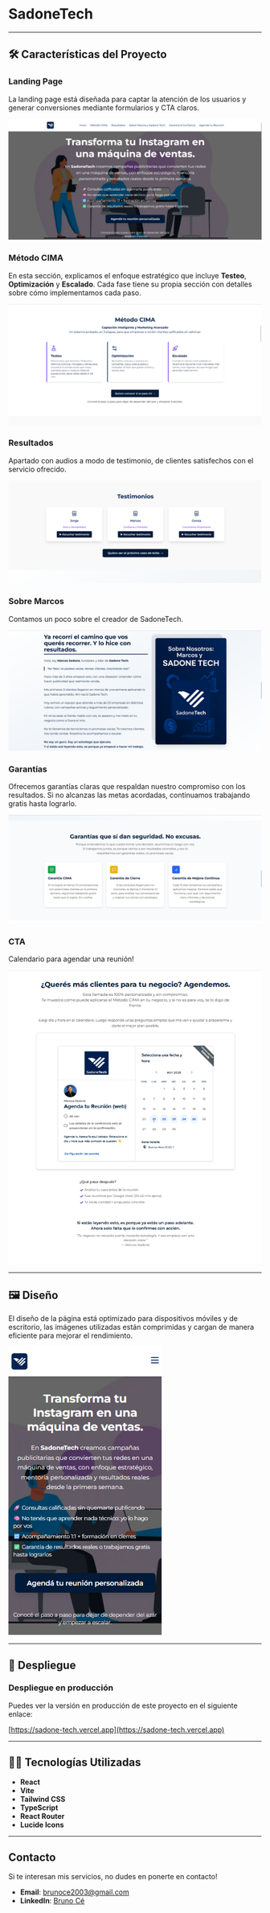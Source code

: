 # SadoneTech 

---

## 🛠️ Características del Proyecto

### **Landing Page**
La landing page está diseñada para captar la atención de los usuarios y generar conversiones mediante formularios y CTA claros.

![Landing Page](assets/inicio.png)

### **Método CIMA**
En esta sección, explicamos el enfoque estratégico que incluye **Testeo**, **Optimización** y **Escalado**. Cada fase tiene su propia sección con detalles sobre cómo implementamos cada paso.

![Método CIMA](assets/cima.png)

### **Resultados**
Apartado con audios a modo de testimonio, de clientes satisfechos con el servicio ofrecido.

![Testimonios](assets/testimonios.png)

### **Sobre Marcos**
Contamos un poco sobre el creador de SadoneTech.

![Marcos](assets/sobremarcos.png)

### **Garantías**
Ofrecemos garantías claras que respaldan nuestro compromiso con los resultados. Si no alcanzas las metas acordadas, continuamos trabajando gratis hasta lograrlo.

![Garantías](assets/garantias.png)

### **CTA**
Calendario para agendar una reunión!

![CTA](assets/cta.png)

---

## 🖼️ Diseño

El diseño de la página está optimizado para dispositivos móviles y de escritorio, las imágenes utilizadas están comprimidas y cargan de manera eficiente para mejorar el rendimiento.

![Diseño](assets/responsive.png)

---

## 🚀 Despliegue

### Despliegue en producción
Puedes ver la versión en producción de este proyecto en el siguiente enlace:

[https://sadone-tech.vercel.app](https://sadone-tech.vercel.app)

---

## 🧑‍💻 Tecnologías Utilizadas

- **React**
- **Vite**
- **Tailwind CSS**
- **TypeScript**
- **React Router**
- **Lucide Icons**

---

## Contacto

Si te interesan mis servicios, no dudes en ponerte en contacto!

- **Email**: brunoce2003@gmail.com
- **LinkedIn**: [Bruno Cé](https://www.linkedin.com/in/bruno-ce/)
